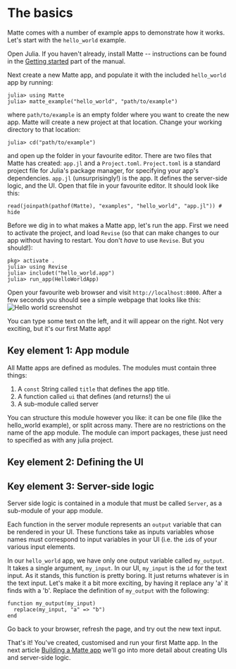 # The basics

Matte comes with a number of example apps to demonstrate how it works. Let's start with the
`hello_world` example.

Open Julia. If you haven't already, install Matte -- instructions can be found in the
[Getting started](@ref) part of the manual.

Next create a new Matte app, and populate it with the included `hello_world` app by running:
```
julia> using Matte
julia> matte_example("hello_world", "path/to/example")
```

where `path/to/example` is an empty folder where you want to create the new app. Matte will
create a new project at that location. Change your working directory to that location:
```
julia> cd("path/to/example")
```
and open up the folder in your favourite editor. There are two files that Matte has created:
`app.jl` and a `Project.toml`.  `Project.toml` is a standard project file for Julia's package
manager, for specifying your app's dependencies. `app.jl` (unsurprisingly!) is the app.
It defines the server-side logic, and the UI. Open that file in your favourite editor. It
should look like this:
```@example
read(joinpath(pathof(Matte), "examples", "hello_world", "app.jl")) # hide
```

Before we dig in to what makes a Matte app, let's run the app. First we need to activate the
project, and load `Revise` (so that can make changes to our app without having to restart.
You don't _have_ to use `Revise`. But you should!):
```
pkg> activate .
julia> using Revise
julia> includet("hello_world.app")
julia> run_app(HelloWorldApp)
```
Open your favourite web browser and visit `http://localhost:8000`. After a few seconds you
should see a simple webpage that looks like this:
![Hello world screenshot]("assets/hello-world.png")

You can type some text on the left, and it will appear on the right. Not very exciting, but
it's our first Matte app!

## Key element 1: App module

All Matte apps are defined as modules. The modules must contain three things:

1. A `const` String called `title` that defines the app title.
2. A function called `ui` that defines (and returns!) the ui
3. A sub-module called server

You can structure this module however you like: it can be one file (like the hello_world
example), or split across many. There are no restrictions on the name of the app module.
The module can import packages, these just need to specified as with any julia project.

## Key element 2: Defining the UI



## Key element 3: Server-side logic

Server side logic is contained in a module that must be called `Server`, as a sub-module of
your app module.

Each function in the server module represents an `output` variable that can be rendered in
your UI. These functions take as inputs variables whose names must correspond to input variables
in your UI (i.e. the `id`s of your various input elements.

In our `hello_world` app, we have only one output variable called `my_output`. It takes a
single argument, `my_input`. In our UI, `my_input` is the `id` for the text input. As it
stands, this function is pretty boring. It just returns whatever is in the text input.
Let's make it a bit more exciting, by having it replace any 'a' it finds with a 'b'. Replace
the definition of `my_output` with the following:
```
function my_output(my_input)
  replace(my_input, "a" => "b")
end
```
Go back to your browser, refresh the page, and try out the new text input.

That's it! You've created, customised and run your first Matte app. In the next article
[Building a Matte app](@ref) we'll go into more detail about creating UIs and server-side
logic.
